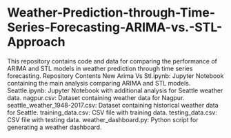 # Weather-Prediction-through-Time-Series-Forecasting-ARIMA-vs.-STL-Approach
This repository contains code and data for comparing the performance of ARIMA and STL models in weather prediction through time series forecasting.
Repository Contents
New Arima Vs Stl.ipynb: Jupyter Notebook containing the main analysis comparing ARIMA and STL models.
Seattle.ipynb: Jupyter Notebook with additional analysis for Seattle weather data.
nagpur.csv: Dataset containing weather data for Nagpur.
seattle_weather_1948-2017.csv: Dataset containing historical weather data for Seattle.
training_data.csv: CSV file with training data.
testing_data.csv: CSV file with testing data.
weather_dashboard.py: Python script for generating a weather dashboard.
